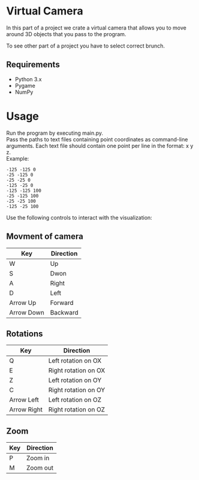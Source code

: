 # Virtual Camera
In this part of a project we crate a virtual camera that allows you to move around 3D objects that you pass to the program.

To see other part of a project you have to select correct brunch.

## Requirements
- Python 3.x
- Pygame
- NumPy

# Usage
Run the program by executing main.py. <br>
Pass the paths to text files containing point coordinates as command-line arguments. Each text file should contain one point per line in the format: x y z. <br>
Example: <br>
```
-125 -125 0
-25 -125 0
-25 -25 0
-125 -25 0
-125 -125 100
-25 -125 100
-25 -25 100
-125 -25 100
```
Use the following controls to interact with the visualization: <br>
## Movment of camera
| Key | Direction |
| ------------- | ------------- |
| W  | Up  |
| S  | Dwon  |
| A | Right |
| D | Left |
| Arrow Up | Forward |
| Arrow Down | Backward |

## Rotations
| Key | Direction |
| ------------- | ------------- |
| Q  | Left rotation on OX  |
| E  | Right rotation on OX  |
| Z | Left rotation on OY |
| C | Right rotation on OY |
| Arrow Left | Left rotation on OZ |
| Arrow Right | Right rotation on OZ |

## Zoom
| Key | Direction |
| ------------- | ------------- |
| P  | Zoom in  |
| M  | Zoom out  |

